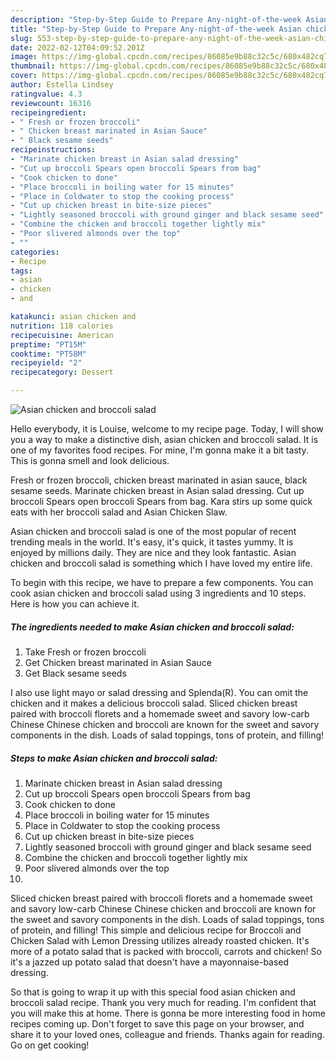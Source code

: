 ```yaml
---
description: "Step-by-Step Guide to Prepare Any-night-of-the-week Asian chicken and broccoli salad"
title: "Step-by-Step Guide to Prepare Any-night-of-the-week Asian chicken and broccoli salad"
slug: 553-step-by-step-guide-to-prepare-any-night-of-the-week-asian-chicken-and-broccoli-salad
date: 2022-02-12T04:09:52.201Z
image: https://img-global.cpcdn.com/recipes/86085e9b88c32c5c/680x482cq70/asian-chicken-and-broccoli-salad-recipe-main-photo.jpg
thumbnail: https://img-global.cpcdn.com/recipes/86085e9b88c32c5c/680x482cq70/asian-chicken-and-broccoli-salad-recipe-main-photo.jpg
cover: https://img-global.cpcdn.com/recipes/86085e9b88c32c5c/680x482cq70/asian-chicken-and-broccoli-salad-recipe-main-photo.jpg
author: Estella Lindsey
ratingvalue: 4.3
reviewcount: 16316
recipeingredient:
- " Fresh or frozen broccoli"
- " Chicken breast marinated in Asian Sauce"
- " Black sesame seeds"
recipeinstructions:
- "Marinate chicken breast in Asian salad dressing"
- "Cut up broccoli Spears open broccoli Spears from bag"
- "Cook chicken to done"
- "Place broccoli in boiling water for 15 minutes"
- "Place in Coldwater to stop the cooking process"
- "Cut up chicken breast in bite-size pieces"
- "Lightly seasoned broccoli with ground ginger and black sesame seed"
- "Combine the chicken and broccoli together lightly mix"
- "Poor slivered almonds over the top"
- ""
categories:
- Recipe
tags:
- asian
- chicken
- and

katakunci: asian chicken and 
nutrition: 118 calories
recipecuisine: American
preptime: "PT15M"
cooktime: "PT58M"
recipeyield: "2"
recipecategory: Dessert

---
```



![Asian chicken and broccoli salad](https://img-global.cpcdn.com/recipes/86085e9b88c32c5c/680x482cq70/asian-chicken-and-broccoli-salad-recipe-main-photo.jpg)

Hello everybody, it is Louise, welcome to my recipe page. Today, I will show you a way to make a distinctive dish, asian chicken and broccoli salad. It is one of my favorites food recipes. For mine, I'm gonna make it a bit tasty. This is gonna smell and look delicious.

Fresh or frozen broccoli, chicken breast marinated in asian sauce, black sesame seeds. Marinate chicken breast in Asian salad dressing. Cut up broccoli Spears open broccoli Spears from bag. Kara stirs up some quick eats with her broccoli salad and Asian Chicken Slaw.

Asian chicken and broccoli salad is one of the most popular of recent trending meals in the world. It's easy, it's quick, it tastes yummy. It is enjoyed by millions daily. They are nice and they look fantastic. Asian chicken and broccoli salad is something which I have loved my entire life.


To begin with this recipe, we have to prepare a few components. You can cook asian chicken and broccoli salad using 3 ingredients and 10 steps. Here is how you can achieve it.

<!--inarticleads1-->

##### The ingredients needed to make Asian chicken and broccoli salad:

1. Take  Fresh or frozen broccoli
1. Get  Chicken breast marinated in Asian Sauce
1. Get  Black sesame seeds


I also use light mayo or salad dressing and Splenda(R). You can omit the chicken and it makes a delicious broccoli salad. Sliced chicken breast paired with broccoli florets and a homemade sweet and savory low-carb Chinese Chinese chicken and broccoli are known for the sweet and savory components in the dish. Loads of salad toppings, tons of protein, and filling! 

<!--inarticleads2-->

##### Steps to make Asian chicken and broccoli salad:

1. Marinate chicken breast in Asian salad dressing
1. Cut up broccoli Spears open broccoli Spears from bag
1. Cook chicken to done
1. Place broccoli in boiling water for 15 minutes
1. Place in Coldwater to stop the cooking process
1. Cut up chicken breast in bite-size pieces
1. Lightly seasoned broccoli with ground ginger and black sesame seed
1. Combine the chicken and broccoli together lightly mix
1. Poor slivered almonds over the top
1. 


Sliced chicken breast paired with broccoli florets and a homemade sweet and savory low-carb Chinese Chinese chicken and broccoli are known for the sweet and savory components in the dish. Loads of salad toppings, tons of protein, and filling! This simple and delicious recipe for Broccoli and Chicken Salad with Lemon Dressing utilizes already roasted chicken. It&#39;s more of a potato salad that is packed with broccoli, carrots and chicken! So it&#39;s a jazzed up potato salad that doesn&#39;t have a mayonnaise-based dressing. 

So that is going to wrap it up with this special food asian chicken and broccoli salad recipe. Thank you very much for reading. I'm confident that you will make this at home. There is gonna be more interesting food in home recipes coming up. Don't forget to save this page on your browser, and share it to your loved ones, colleague and friends. Thanks again for reading. Go on get cooking!
